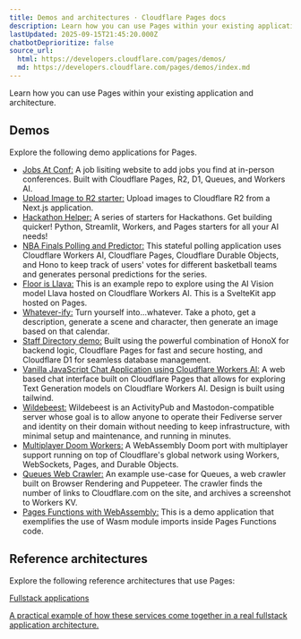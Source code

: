 ```yaml
---
title: Demos and architectures · Cloudflare Pages docs
description: Learn how you can use Pages within your existing application and architecture.
lastUpdated: 2025-09-15T21:45:20.000Z
chatbotDeprioritize: false
source_url:
  html: https://developers.cloudflare.com/pages/demos/
  md: https://developers.cloudflare.com/pages/demos/index.md
---
```


Learn how you can use Pages within your existing application and architecture.

## Demos

Explore the following demo applications for Pages.

* [Jobs At Conf:](https://github.com/harshil1712/jobs-at-conf-demo) A job lisiting website to add jobs you find at in-person conferences. Built with Cloudflare Pages, R2, D1, Queues, and Workers AI.
* [Upload Image to R2 starter:](https://github.com/harshil1712/nextjs-r2-demo) Upload images to Cloudflare R2 from a Next.js application.
* [Hackathon Helper:](https://github.com/craigsdennis/hackathon-helper-workers-ai) A series of starters for Hackathons. Get building quicker! Python, Streamlit, Workers, and Pages starters for all your AI needs!
* [NBA Finals Polling and Predictor:](https://github.com/elizabethsiegle/nbafinals-cloudflare-ai-hono-durable-objects) This stateful polling application uses Cloudflare Workers AI, Cloudflare Pages, Cloudflare Durable Objects, and Hono to keep track of users' votes for different basketball teams and generates personal predictions for the series.
* [Floor is Llava:](https://github.com/craigsdennis/floor-is-llava-workers-ai) This is an example repo to explore using the AI Vision model Llava hosted on Cloudflare Workers AI. This is a SvelteKit app hosted on Pages.
* [Whatever-ify:](https://github.com/craigsdennis/whatever-ify-workers-ai) Turn yourself into...whatever. Take a photo, get a description, generate a scene and character, then generate an image based on that calendar.
* [Staff Directory demo:](https://github.com/lauragift21/staff-directory) Built using the powerful combination of HonoX for backend logic, Cloudflare Pages for fast and secure hosting, and Cloudflare D1 for seamless database management.
* [Vanilla JavaScript Chat Application using Cloudflare Workers AI:](https://github.com/craigsdennis/vanilla-chat-workers-ai) A web based chat interface built on Cloudflare Pages that allows for exploring Text Generation models on Cloudflare Workers AI. Design is built using tailwind.
* [Wildebeest:](https://github.com/cloudflare/wildebeest) Wildebeest is an ActivityPub and Mastodon-compatible server whose goal is to allow anyone to operate their Fediverse server and identity on their domain without needing to keep infrastructure, with minimal setup and maintenance, and running in minutes.
* [Multiplayer Doom Workers:](https://github.com/cloudflare/doom-workers) A WebAssembly Doom port with multiplayer support running on top of Cloudflare's global network using Workers, WebSockets, Pages, and Durable Objects.
* [Queues Web Crawler:](https://github.com/cloudflare/queues-web-crawler) An example use-case for Queues, a web crawler built on Browser Rendering and Puppeteer. The crawler finds the number of links to Cloudflare.com on the site, and archives a screenshot to Workers KV.
* [Pages Functions with WebAssembly:](https://github.com/cloudflare/pages-fns-with-wasm-demo) This is a demo application that exemplifies the use of Wasm module imports inside Pages Functions code.

## Reference architectures

Explore the following reference architectures that use Pages:

[Fullstack applications](https://developers.cloudflare.com/reference-architecture/diagrams/serverless/fullstack-application/)

[A practical example of how these services come together in a real fullstack application architecture.](https://developers.cloudflare.com/reference-architecture/diagrams/serverless/fullstack-application/)

